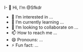 I- 👋 Hi, I’m @Sfkdr
- 👀 I’m interested in ...
- 🌱 I’m currently learning ...
- 💞️ I’m looking to collaborate on ...
- 📫 How to reach me ...
- 😄 Pronouns: ...
- ⚡ Fun fact: ...

<!---
Sfkdr/Sfkdr is a ✨ special ✨ repository because its `README.md` (this file) appears on your GitHub profile.
You can click the Preview link to take a look at your changes.
--->
